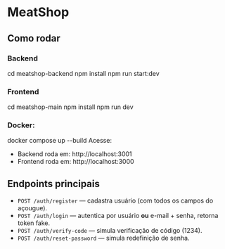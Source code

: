 
# MeatShop

## Como rodar

### Backend
cd meatshop-backend
npm install
npm run start:dev


### Frontend
cd meatshop-main
npm install
npm run dev

### Docker:
docker compose up --build
Acesse:

- Backend roda em: http://localhost:3001  
- Frontend roda em: http://localhost:3000

## Endpoints principais
- `POST /auth/register` — cadastra usuário (com todos os campos do açougue).  
- `POST /auth/login` — autentica por usuário **ou** e-mail + senha, retorna token fake.  
- `POST /auth/verify-code` — simula verificação de código (1234).  
- `POST /auth/reset-password` — simula redefinição de senha.
